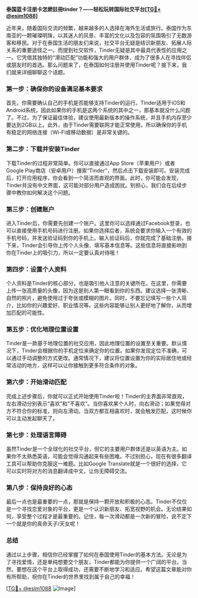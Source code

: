 **泰国蓝卡注册卡怎麽註冊tinder？——轻松玩转国际社交平台[[TG💪+ @esim1088](https://t.me/s/esim1088)]**

近年来，随着国际交流的频繁，越来越多的人选择在海外生活或旅行。泰国作为东南亚的一颗璀璨明珠，以其迷人的风景、丰富的文化以及包容的氛围吸引了无数游客和移民。对于在泰国生活的朋友们来说，社交平台无疑是结识新朋友、拓展人际关系的重要途径之一。而提到社交软件，Tinder无疑是其中最具代表性的应用之一。它凭借其独特的“滑动匹配”功能和强大的用户群体，成为了很多人在寻找伴侣或朋友时的首选。那么问题来了，在泰国如何注册并使用Tinder呢？接下来，我们就来详细聊聊这个话题。

### **第一步：确保你的设备满足基本要求**

首先，你需要确认自己的手机是否能够支持Tinder的运行。Tinder适用于iOS和Android系统，因此如果你的手机是这两个系统的其中之一，那基本就没什么问题了。不过，为了保证最佳体验，建议使用最新版本的操作系统，并且手机内存至少要达到2GB以上。此外，由于Tinder需要联网才能正常使用，所以确保你的手机有稳定的网络连接（Wi-Fi或移动数据）是非常关键的。

### **第二步：下载并安装Tinder**

下载Tinder的过程非常简单。你可以直接通过App Store（苹果用户）或者Google Play商店（安卓用户）搜索“Tinder”，然后点击下载安装即可。安装完成后，打开应用程序，你会看到一个简洁而直观的界面。此时，你可能会发现，Tinder并没有中文界面，这可能对部分用户造成困扰。别担心，我们会在后续步骤中教你如何解决这个问题。

### **第三步：创建账户**

进入Tinder后，你需要先创建一个账户。这里你可以选择通过Facebook登录，也可以直接使用手机号码进行注册。如果你选择后者，系统会要求你输入一个有效的手机号码，并发送验证码到你的手机上。输入验证码后，你就完成了基础注册。接下来，Tinder会引导你上传个人头像、填写基本信息等。这些信息将直接影响到你在Tinder上的吸引力，所以一定要认真对待哦！

### **第四步：设置个人资料**

个人资料是Tinder的核心部分，也是吸引他人注意的关键所在。在这里，你需要上传一张高质量的头像，因为这是别人第一眼看到你的东西。建议选择一张清晰、自然的照片，避免使用过于夸张或模糊的图片。同时，不要忘记填写一些个人简介，比如你的兴趣爱好、职业情况等。这些内容能够让别人更好地了解你，从而增加匹配的可能性。

### **第五步：优化地理位置设置**

Tinder是一款基于地理位置的社交应用，因此地理位置的设置至关重要。默认情况下，Tinder会根据你的手机定位来确定你的位置。如果你发现定位不准确，可以通过手动调整的方式更改。通常情况下，建议将位置设置为你的实际居住地或经常活动的地方，这样可以让你接触到更多符合条件的对象。

### **第六步：开始滑动匹配**

完成上述步骤后，你就可以正式开始使用Tinder啦！Tinder的主界面非常直观，左右滑动分别表示“喜欢”和“不喜欢”。当你喜欢某个人时，向右滑动；如果觉得对方不符合你的标准，则向左滑动。当双方都互相喜欢时，就会触发匹配，这时候你可以主动发起聊天了。

### **第七步：处理语言障碍**

虽然Tinder是一个全球化的社交平台，但它的主要用户群体还是以英语为主。如果你不太熟悉英语，可能会觉得沟通起来有些困难。不过别担心，现在有很多翻译工具可以帮助你克服这一难题。比如Google Translate就是一个很好的选择，它可以实时将对方的消息翻译成中文，让你无障碍交流。

### **第八步：保持良好的心态**

最后一点也是最重要的一点，那就是保持一颗开放和积极的心态。Tinder不仅仅是一个寻找恋爱对象的平台，更是一个认识新朋友、拓宽视野的机会。无论结果如何，享受整个过程才是最重要的。记住，每一次滑动都是一次新的冒险，说不定下一个就是你的真命天子/天女呢！

### **总结**

通过以上步骤，相信你已经掌握了如何在泰国使用Tinder的基本方法。无论是为了寻找爱情，还是单纯想要交个朋友，Tinder都能为你提供一个广阔的平台。当然，要想在这个平台上取得成功，还需要不断地学习和适应。希望这篇文章能对你有所帮助，祝你在Tinder的世界里找到属于自己的幸福！

[[TG💪+ @esim1088](https://t.me/s/esim1088) ![Image](https://i.postimg.cc/4NQfJmqS/Snipaste-2025-05-13-00-14-12.png)]